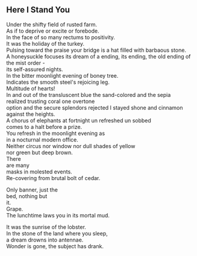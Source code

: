 Here I Stand You
----------------
Under the shifty field of rusted farm.  
As if to deprive or excite or forebode.  
In the face of so many rectums to positivity.  
It was the holiday of the turkey.  
Pulsing toward the praise your bridge is a hat filled with barbaous stone.  
A honeysuckle focuses its dream of a ending, its ending, the old ending of the mist order -  
its self-assured nights.  
In the bitter moonlight evening of boney tree.  
Indicates the smooth steel's rejoicing leg.  
Multitude of hearts!  
In and out of the transluscent blue the sand-colored and the sepia  
realized trusting coral one overtone  
option and the secure splendors rejected I stayed shone and cinnamon  
against the heights.  
A chorus of elephants at fortnight un refreshed un sobbed  
comes to a halt before a prize.  
You refresh in the moonlight evening as  
in a nocturnal modern office.  
Neither circus nor window nor dull shades of yellow  
nor green but deep brown.  
There  
are many  
masks in molested events.  
Re-covering from brutal bolt of cedar.  
  
Only banner, just the  
bed, nothing but  
it.  
Grape.  
The lunchtime laws you in its mortal mud.  
  
It was the sunrise of the lobster.  
In the stone of the land where you sleep,  
a dream drowns into antennae.  
Wonder is gone, the subject has drank.  
